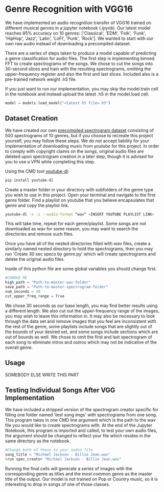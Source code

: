 # Genre Recognition with VGG16

We have implemented an audio recognition transfer of VGG16 trained on different musical genres in a jupyter notebook (.ipynb). Our latest model reaches 85% accuracy on 10 genres: ['Classical',
 'EDM',
 'Folk',
 'Funk',
 'HipHop',
 'Jazz',
 'Latin',
 'LoFi',
 'Punk',
 'Rock']. 
We wanted to start with our own raw audio instead of downloading a precompiled dataset. 

There are a series of steps taken to produce a model capable of predicting a genre classification for audio files. The first step is implementing binned FFT to create spectrograms of the songs. We chose to cut the songs into 30-second slices and train with the resulting spectrograms, omitting the upper-frequency register and also the first and last slices. Included also is a pre-trained network weight .h5 file.

If you just want to run our implementation, you may skip the model.train cell in the notebook and instead upload the latest .h5 in the model.load cell.
```python
model = models.load_model("<latest h5 file>.h5")
```
 

## Dataset Creation

We have created our own [precompiled spectrogram dataset](https://drive.google.com/file/d/18GHf32nXBpiZzEwJtiHGvpKYYgY_Tc9Z/view?usp=sharing) consisting of 500 spectrograms of 10 genres, but if you choose to recreate this project yourself, you may follow these steps. We do not accept liability for your implementation of downloading music from youtube for this project. In order to comply with copyright claims on the songs, original audio files are deleted upon spectrogram creation in a later step, though it is advised for you to use a VPN while completing this step.

Using the CMD tool [youtube-dl](https://github.com/ytdl-org/youtube-dl):

```bash
pip install youtube-dl
```

Create a master folder in your directory with subfolders of the genre type you wish to use in this project. Open your terminal and navigate to the first genre folder. Find a playlist on youtube that you believe encapsulates that genre and copy the playlist link.

```bash
youtube-dl -x -i --audio-format “wav” <INSERT YOUTUBE PLAYLIST LINK>
```
This will take time, repeat for each genre/playlist. Some songs are not downloaded as wav for some reason, you may want to search the directories and remove such files.

Once you have all of the nested directories filled with wav files, create a similarly named nested directory to hold the spectrograms, then you may run 'Create 30 sec specs by genre.py' which will create spectrograms and delete the original audio files.

Inside of this python file are some global variables you should change first.
```python
#CHANGE ME
high_path = "Path-to-master-wav-folder"
save_path = "Path-to-master-spectrogram-folder"
num_seconds = 30
cut_upper_freq_range = True
```

We chose 30 seconds as our base length, you may find better results using a different length. We also cut out the upper-frequency range of the images, you may wish to leave this information in. It may also be necessary to look through the data set and remove images that you feel are inconsistent with the rest of the genre, some playlists include songs that are slightly out of the bounds of your desired set, and some songs include sections which are out of bounds as well. We chose to omit the first and last spectrogram of each song to eliminate intros and outros which may not be indicative of the overall genre.



## Usage
SOMEBODY ELSE WRITE THIS PART



## Testing Individual Songs After VGG Implementation
We have included a stripped version of the spectrogram creator specific for filling one folder named 'test song imgs' with spectrograms from one song. This program takes in one CMD line argument which is the path to the wav file you would like to create spectrograms with. At the end of the Jupyter Notebook, this program is imported and called; to test your own audio files, the argument should be changed to reflect your file which resides in the same directory as the notebook.
```python
#Change both of these to your audio file
song_title = "Michael Jackson - Billie Jean.wav"
%run spec_creator "Michael Jackson - Billie Jean.wav"
```

Running the final cells will generate a series of images with the corresponding genre as titles and the most common genre as the master title of the output. Our model is not trained on Pop or Country music, so it is interesting to drop in songs of one of those classes.
 
